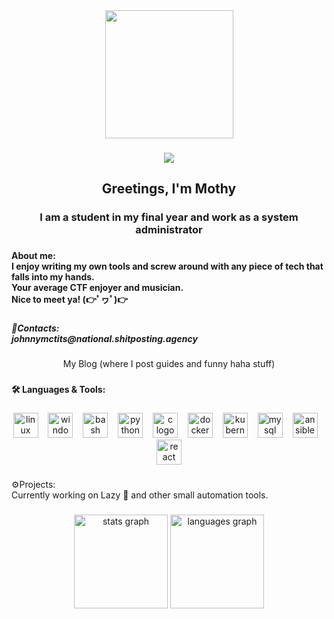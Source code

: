 <div align="center">
  <img height="205" src="https://24.media.tumblr.com/866334118aefd2ca5baf20bdc45f0487/tumblr_myd4bwF6qf1rbocg1o1_500.gif"  />
</div>

###

<div align="center">
  <img src="https://visitor-badge.laobi.icu/badge?page_id=deadrat77.deadrat77&left_color=crimson"  />
</div>

###

<h2 align="center">Greetings, I'm Mothy</h2>

###

<h3 align="center">I am a student in my final year and work as a system administrator</h3>

###

<h4 align="left">About me:<br>I enjoy writing my own tools and screw around with any piece of tech that falls into my hands. <br>Your average CTF enjoyer and musician.<br>Nice to meet ya! (👉ﾟヮﾟ)👉</h4>

###

<h5 align="left">💌Contacts: <br>johnnymctits@national.shitposting.agency<br></h5>

###

<p align="center">My Blog (where I post guides and funny haha stuff)</p>

###

<h4 align="left">🛠️ Languages & Tools:</h4>

###

<div align="center">
  <img src="https://cdn.jsdelivr.net/gh/devicons/devicon/icons/linux/linux-original.svg" height="40" alt="linux logo"  />
  <img width="8" />
  <img src="https://cdn.jsdelivr.net/gh/devicons/devicon/icons/windows8/windows8-original.svg" height="40" alt="windows8 logo"  />
  <img width="8" />
  <img src="https://cdn.jsdelivr.net/gh/devicons/devicon/icons/bash/bash-original.svg" height="40" alt="bash logo"  />
  <img width="8" />
  <img src="https://cdn.jsdelivr.net/gh/devicons/devicon/icons/python/python-original.svg" height="40" alt="python logo"  />
  <img width="8" />
  <img src="https://cdn.jsdelivr.net/gh/devicons/devicon/icons/c/c-original.svg" height="40" alt="c logo"  />
  <img width="8" />
  <img src="https://cdn.jsdelivr.net/gh/devicons/devicon/icons/docker/docker-original.svg" height="40" alt="docker logo"  />
  <img width="8" />
  <img src="https://cdn.jsdelivr.net/gh/devicons/devicon/icons/kubernetes/kubernetes-plain.svg" height="40" alt="kubernetes logo"  />
  <img width="8" />
  <img src="https://cdn.jsdelivr.net/gh/devicons/devicon/icons/mysql/mysql-original.svg" height="40" alt="mysql logo"  />
  <img width="8" />
  <img src="https://cdn.jsdelivr.net/gh/devicons/devicon/icons/ansible/ansible-original.svg" height="40" alt="ansible logo"  />
  <img width="8" />
  <img src="https://cdn.jsdelivr.net/gh/devicons/devicon/icons/react/react-original.svg" height="40" alt="react logo"  />
</div>

###

<p align="left">⚙️Projects:<br>Currently working on Lazy 💩 and other small automation tools.</p>

###

<div align="center">
  <img src="https://github-readme-stats.vercel.app/api?username=deadrat77&hide_title=false&hide_rank=false&show_icons=true&include_all_commits=true&count_private=true&disable_animations=false&theme=dracula&locale=en&hide_border=false&order=1" height="150" alt="stats graph"  />
  <img src="https://github-readme-stats.vercel.app/api/top-langs?username=deadrat77&locale=en&hide_title=false&layout=compact&card_width=320&langs_count=5&theme=dracula&hide_border=false&order=2" height="150" alt="languages graph"  />
</div>





